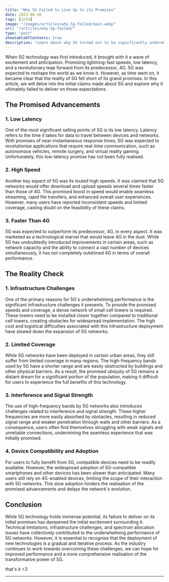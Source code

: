 ```yaml
---
title: "Why 5G Failed to Live Up to its Promises"
date: 2023-06-30
tags: [info]
image: "/images/articles/why-5g-failed/main.webp"
url: "/articles/why-5g-failed/"
type: "post"
showtableOfContents: true
description: "Learn about why 5G turned out to be significantly underwhelming even after 4 years of it first being introduced."
---
```


When 5G technology was first introduced, it brought with it a wave of excitement and anticipation. Promising lightning-fast speeds, low latency, and a revolutionary leap forward from its predecessor, 4G, 5G was expected to reshape the world as we know it. However, as time went on, it became clear that the reality of 5G fell short of its grand promises. In this article, we will delve into the initial claims made about 5G and explore why it ultimately failed to deliver on those expectations.

## The Promised Advancements

### 1. Low Latency
One of the most significant selling points of 5G is its low latency. Latency refers to the time it takes for data to travel between devices and networks. With promises of near-instantaneous response times, 5G was expected to revolutionise applications that require real-time communication, such as autonomous vehicles, remote surgery, and virtual reality gaming. Unfortunately, this low-latency promise has not been fully realised.

### 2. High Speed
Another key aspect of 5G was its touted high speeds. It was claimed that 5G networks would offer download and upload speeds several times faster than those of 4G. This promised boost in speed would enable seamless streaming, rapid file transfers, and enhanced overall user experiences. However, many users have reported inconsistent speeds and limited coverage, casting doubt on the feasibility of these claims.

### 3. Faster Than 4G
5G was expected to outperform its predecessor, 4G, in every aspect. It was marketed as a technological marvel that would leave 4G in the dust. While 5G has undoubtedly introduced improvements in certain areas, such as network capacity and the ability to connect a vast number of devices simultaneously, it has not completely outshined 4G in terms of overall performance.

## The Reality Check
### 1. Infrastructure Challenges
One of the primary reasons for 5G's underwhelming performance is the significant infrastructure challenges it presents. To provide the promised speeds and coverage, a dense network of small cell towers is required. These towers need to be installed closer together compared to traditional cell towers, creating obstacles for widespread implementation. The high cost and logistical difficulties associated with this infrastructure deployment have slowed down the expansion of 5G networks.

### 2. Limited Coverage
While 5G networks have been deployed in certain urban areas, they still suffer from limited coverage in many regions. The high-frequency bands used by 5G have a shorter range and are easily obstructed by buildings and other physical barriers. As a result, the promised ubiquity of 5G remains a distant dream for a significant portion of the population, making it difficult for users to experience the full benefits of this technology.

### 3. Interference and Signal Strength
The use of high-frequency bands by 5G networks also introduces challenges related to interference and signal strength. These higher frequencies are more easily absorbed by obstacles, resulting in reduced signal range and weaker penetration through walls and other barriers. As a consequence, users often find themselves struggling with weak signals and unreliable connections, undermining the seamless experience that was initially promised.

### 4. Device Compatibility and Adoption
For users to fully benefit from 5G, compatible devices need to be readily available. However, the widespread adoption of 5G-compatible smartphones and other devices has been slower than anticipated. Many users still rely on 4G-enabled devices, limiting the scope of their interaction with 5G networks. This slow adoption hinders the realisation of the promised advancements and delays the network's evolution.

## Conclusion
While 5G technology holds immense potential, its failure to deliver on its initial promises has dampened the initial excitement surrounding it. Technical limitations, infrastructure challenges, and spectrum allocation issues have collectively contributed to the underwhelming performance of 5G networks. However, it is essential to recognise that the deployment of new technologies is a gradual and iterative process. As the industry continues to work towards overcoming these challenges, we can hope for improved performance and a more comprehensive realisation of the transformative power of 5G.

that's it <3

---

  